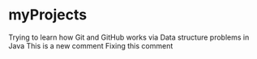 # myProjects

Trying to learn how Git and GitHub works via Data structure problems in Java
This is a new comment
Fixing this comment
